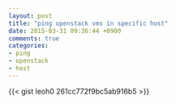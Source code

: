 ```yaml
---
layout: post
title: "ping openstack vms in specific host"
date: 2015-03-31 09:36:44 +0900
comments: true
categories: 
- ping
- openstack
- host
---
```


{{< gist leoh0 261cc772f9bc5ab916b5 >}}

